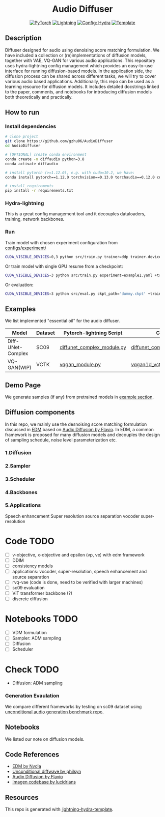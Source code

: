 <div align="center">

# Audio Diffuser

<a href="https://pytorch.org/get-started/locally/"><img alt="PyTorch" src="https://img.shields.io/badge/PyTorch-ee4c2c?logo=pytorch&logoColor=white"></a>
<a href="https://pytorchlightning.ai/"><img alt="Lightning" src="https://img.shields.io/badge/-Lightning-792ee5?logo=pytorchlightning&logoColor=white"></a>
<a href="https://hydra.cc/"><img alt="Config: Hydra" src="https://img.shields.io/badge/Config-Hydra-89b8cd"></a>
<a href="https://github.com/ashleve/lightning-hydra-template"><img alt="Template" src="https://img.shields.io/badge/-Lightning--Hydra--Template-017F2F?style=flat&logo=github&labelColor=gray"></a><br>

</div>

## Description

Diffuser designed for audio using denoising score matching formulation. We have included a collection or (re)implementations of diffusion models, together with VAE, VQ-GAN for various audio applications. 
This repository uses hydra-lightning config management which provides an easy-to-use interface for running diffusion-based models. 
In the application side, the diffusion process can be shared across different tasks, we will try to cover various audio based applications.
Additionally, this repo can be used as a learning resource for diffusion models. It includes detailed docstrings linked to the paper, comments, and notebooks for introducing diffusion models both theoretically and practically.


## How to run

### Install dependencies

```bash
# clone project
git clone https://github.com/gzhu06/AudioDiffuser
cd AudioDiffuser

# [OPTIONAL] create conda environment
conda create -n diffaudio python=3.8
conda activate diffaudio

# install pytorch (>=1.12.0), e.g. with cuda=10.2, we have:
conda install pytorch==1.12.0 torchvision==0.13.0 torchaudio==0.12.0 cudatoolkit=10.2 -c pytorch

# install requirements
pip install -r requirements.txt
```
### Hydra-lightning

This is a great config management tool and it decouples dataloaders, training, network backbones.

### Run
Train model with chosen experiment configuration from [configs/experiment/](configs/experiment/)

```bash ddp mixed precision
CUDA_VISIBLE_DEVICES=0,3 python src/train.py trainer=ddp trainer.devices=2 experiment=example.yaml +trainer.precision=16
```

Or train model with  single GPU resume from a checkpoint:

```bash
CUDA_VISIBLE_DEVICES=3 python src/train.py experiment=example1.yaml +trainer.precision=16 ckpt_path="/path/to/ckpt/name.ckpt"
```

Or evaluation:

```bash
CUDA_VISIBLE_DEVICES=3 python src/eval.py ckpt_path='dummy.ckpt' +trainer.precision=16 experiment=example2.yaml
```

## Examples
We list implemented "essential oil" for the audio diffuser. 

| **Model**   | **Dataset**|**Pytorch-lightning Script** |**Config** |
|------------|------------|--------------------------|-------------------|
|Diff-UNet-Complex | SC09|[diffunet_complex_module.py](https://github.com/gzhu06/AudioDiffuser/blob/main/src/models/diffunet_complex_module.py) | [diffunet_complex_sc09.yaml](https://github.com/gzhu06/AudioDiffuser/blob/main/configs/experiment/diffunet_complex_sc09.yaml)|
| VQ-GAN(WIP)|VCTK|[vqgan_module.py](https://github.com/gzhu06/AudioDiffuser/blob/main/src/models/vqgan_module.py) |[vqgan1d_vctk.yaml](https://github.com/gzhu06/AudioDiffuser/blob/main/configs/experiment/vqgan1d_vctk.yaml)|

## Demo Page
We generate samples (if any) from pretrained models in [example section](#examples).


## Diffusion components
In this repo, we mainly use the desnoising score matching formulation discussed in [EDM](https://github.com/NVlabs/edm) based on [Audio Diffusion by Flavio](https://github.com/archinetai/audio-diffusion-pytorch). In EDM, a common framework is proposed for many diffusion models and decouples the design of sampling schedule, noise level parameterization etc.

### 1.Diffusion

### 2.Sampler

### 3.Scheduler

### 4.Backbones

### 5.Applications
Speech enhancement
Super resolution
source separation
vocoder
super-resolution

# Code TODO
- [ ] v-objective, x-objective and epsilon (vp, ve) with edm framework
- [ ] DDIM
- [ ] consistency models
- [ ] applications: vocoder, super-resolution, speech enhancement and source separation
- [ ] rvq-vae (code is done, need to be verified with larger machines)
- [ ] sc09 evaluation
- [ ] ViT transformer backbone (?)
- [ ] discrete diffusion

# Notebooks TODO
- [ ] VDM formulation
- [ ] Sampler: ADM sampling
- [ ] Diffusion
- [ ] Scheduler

# Check TODO
- Diffusion: ADM sampling

### Generation Evaulation
We compare different frameworks by testing on sc09 dataset using [unconditional audio generation benchmark repo](https://github.com/gzhu06/Unconditional-Audio-Generation-Benchmark). 

## Notebooks

We listed our note on diffusion models.

## Code References
- [EDM by Nvdia](https://github.com/NVlabs/edm)
- [Unconditional diffwave by philsyn](https://github.com/philsyn/DiffWave-unconditional)
- [Audio Diffusion by Flavio](https://github.com/archinetai/audio-diffusion-pytorch)
- [Imagen codebase by lucidrians](https://github.com/lucidrains/imagen-pytorch)

## Resources
This repo is generated with [lightning-hydra-template](https://github.com/ashleve/lightning-hydra-template).
